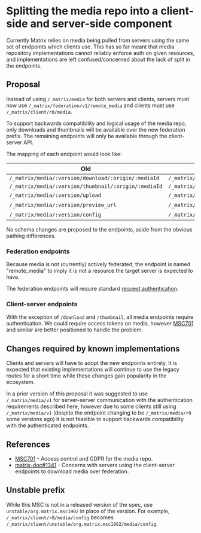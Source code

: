 # Splitting the media repo into a client-side and server-side component

Currently Matrix relies on media being pulled from servers using the same set
of endpoints which clients use. This has so far meant that media repository
implementations cannot reliably enforce auth on given resources, and implementations
are left confused/concerned about the lack of split in the endpoints.

## Proposal

Instead of using `/_matrix/media` for both servers and clients, servers must now use
`/_matrix/federation/v1/remote_media` and clients must use `/_matrix/client/r0/media`.

To support backwards compatibility and logical usage of the media repo, only downloads
and thumbnails will be available over the new federation prefix. The remaining endpoints
will only be available through the client-server API.

The mapping of each endpoint would look like:

| Old | Client-Server | Federation |
|-----|---------------|------------|
| `/_matrix/media/:version/download/:origin/:mediaId` | `/_matrix/client/r0/media/download/:origin/:mediaId` | `/_matrix/federation/v1/remote_media/download/:origin/:mediaId` |
| `/_matrix/media/:version/thumbnail/:origin/:mediaId` | `/_matrix/client/r0/media/thumbnail/:origin/:mediaId` | `/_matrix/federation/v1/remote_media/thumbnail/:origin/:mediaId` |
| `/_matrix/media/:version/upload` | `/_matrix/client/r0/media/upload` | N/A |
| `/_matrix/media/:version/preview_url` | `/_matrix/client/r0/media/preview_url` | N/A |
| `/_matrix/media/:version/config` | `/_matrix/client/r0/media/config` | N/A |

No schema changes are proposed to the endpoints, aside from the obvious pathing differences.

### Federation endpoints

Because media is not (currently) actively federated, the endpoint is named "remote_media"
to imply it is not a resource the target server is expected to have.

The federation endpoints will require standard [request authentication](https://matrix.org/docs/spec/server_server/r0.1.4#request-authentication).

### Client-server endpoints

With the exception of `/download` and `/thumbnail`, all media endpoints require authentication.
We could require access tokens on media, however [MSC701](https://github.com/matrix-org/matrix-doc/issues/701)
and similar are better positioned to handle the problem.

## Changes required by known implementations

Clients and servers will have to adopt the new endpoints entirely. It is expected that
existing implementations will continue to use the legacy routes for a short time while
these changes gain popularity in the ecosystem.

In a prior version of this proposal it was suggested to use `/_matrix/media/v1` for
server-server communication with the authentication requirements described here, however
due to some clients still using `/_matrix/media/v1` (despite the endpoint changing to be
`/_matrix/media/r0` some versions ago) it is not feasible to support backwards compatibility
with the authenticated endpoints.

## References

* [MSC701](https://github.com/matrix-org/matrix-doc/issues/701) - Access control and
  GDPR for the media repo.
* [matrix-doc#1341](https://github.com/matrix-org/matrix-doc/issues/1341) - Concerns
  with servers using the client-server endpoints to download media over federation.

## Unstable prefix

While this MSC is not in a released version of the spec, use `unstable/org.matrix.msc1902` in place
of the version. For example, `/_matrix/client/r0/media/config` becomes
`/_matrix/client/unstable/org.matrix.msc1902/media/config`.
